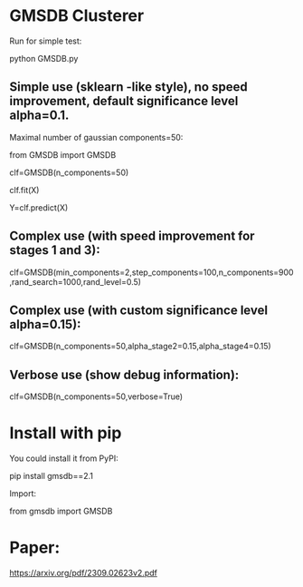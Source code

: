 # GMSDB Clusterer

Run for simple test:

 python GMSDB.py


## Simple use (sklearn -like style), no speed improvement, default significance level alpha=0.1. 
Maximal number of gaussian components=50:

from GMSDB import GMSDB

clf=GMSDB(n_components=50)

clf.fit(X)

Y=clf.predict(X)

## Complex use (with speed improvement for stages 1 and 3):

clf=GMSDB(min_components=2,step_components=100,n_components=900,rand_search=1000,rand_level=0.5)

## Complex use (with custom significance level alpha=0.15):

clf=GMSDB(n_components=50,alpha_stage2=0.15,alpha_stage4=0.15)

## Verbose use (show debug information):

clf=GMSDB(n_components=50,verbose=True)

# Install with pip
You could install it from PyPI:

pip install gmsdb==2.1

Import:

from gmsdb import GMSDB

# Paper:
https://arxiv.org/pdf/2309.02623v2.pdf
